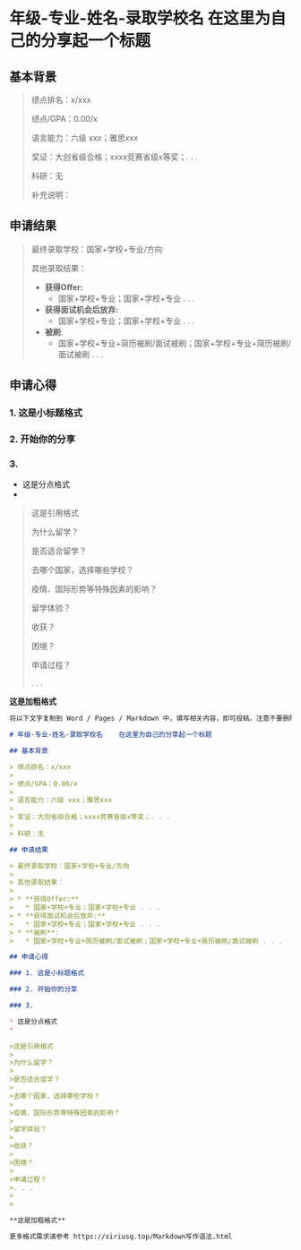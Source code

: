 # 年级-专业-姓名-录取学校名    在这里为自己的分享起一个标题

## 基本背景

> 绩点排名：x/xxx
>
> 绩点/GPA：0.00/x
>
> 语言能力：六级 xxx；雅思xxx
>
> 奖证：大创省级合格；xxxx竞赛省级x等奖；. . . 
>
> 科研：无
>
> 补充说明：

## 申请结果

> 最终录取学校：国家+学校+专业/方向
>
> 其他录取结果：
>
> * **获得Offer:**
>   * 国家+学校+专业；国家+学校+专业 . . .
> * **获得面试机会后放弃:**
>   * 国家+学校+专业；国家+学校+专业 . . .
> * **被刷**:
>   * 国家+学校+专业+简历被刷/面试被刷；国家+学校+专业+简历被刷/面试被刷 . . .

## 申请心得

### 1. 这是小标题格式

### 2. 开始你的分享

### 3. 

* 这是分点格式
* 

>这是引用格式
>
>为什么留学？
>
>是否适合留学？
>
>去哪个国家，选择哪些学校？
>
>疫情、国际形势等特殊因素的影响？
>
>留学体验？
>
>收获？
>
>困境？
>
>申请过程？
>
>. . . 

**这是加粗格式**

```markdown
将以下文字复制到 Word / Pages / Markdown 中，填写相关内容，即可投稿。注意不要删除 # > * 等用于格式排版的字符。

# 年级-专业-姓名-录取学校名    在这里为自己的分享起一个标题

## 基本背景

> 绩点排名：x/xxx
>
> 绩点/GPA：0.00/x
>
> 语言能力：六级 xxx；雅思xxx
>
> 奖证：大创省级合格；xxxx竞赛省级x等奖；. . . 
>
> 科研：无

## 申请结果

> 最终录取学校：国家+学校+专业/方向
>
> 其他录取结果：
>
> * **获得Offer:**
>   * 国家+学校+专业；国家+学校+专业 . . .
> * **获得面试机会后放弃:**
>   * 国家+学校+专业；国家+学校+专业 . . .
> * **被刷**:
>   * 国家+学校+专业+简历被刷/面试被刷；国家+学校+专业+简历被刷/面试被刷 . . .

## 申请心得

### 1. 这是小标题格式

### 2. 开始你的分享

### 3. 

* 这是分点格式
* 

>这是引用格式
>
>为什么留学？
>
>是否适合留学？
>
>去哪个国家，选择哪些学校？
>
>疫情、国际形势等特殊因素的影响？
>
>留学体验？
>
>收获？
>
>困境？
>
>申请过程？
>. . . 
>
>

**这是加粗格式**

更多格式需求请参考 https://siriusq.top/Markdown写作语法.html
```


